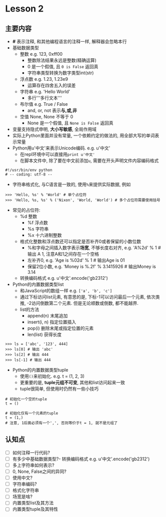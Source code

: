 # Lesson 2

## 主要内容

- **#** 表示注释, 和其他编程语言的注释一样, 解释器会忽略本行
- 基础数据类型
    - 整数 e.g. 123, 0xff00
        - 整数除法结果永远是整数(精确运算)
        - 0 是一个假值, 且 `0 is False` 返回真
        - 字符串类型转换为数字类型int(str)
    - 浮点数 e.g. 1.23, 1.23e9
        - 运算存在四舍五入的误差
    - 字符串 e.g. 'Hello World'
        - 多行\'\'\'多行文本\'\'\'
    - 布尔值 e.g. True / False
        - and, or, not 表示**与,或,非**
    - 空值 None, None 不等于 0
        - None 是一个假值, 且 `None is False` 返回真
- 变量支持隐式申明, **大小写敏感**, 全局作用域
- 实际上Python里面并没有常量, 一个依赖约定的做法的, 用全部大写的单词表示常量
- Python用u'中文'来表示Unicode编码. e.g. u'中文'
    - 在repl环境中可以直接用`print u'中文'`
    - 在脚本文件中, 除了要在中文前添加`u`, 需要在开头声明文件内容编码格式
    
```
#!/usr/bin/env python
# -- coding: utf-8 --
```

- 字符串格式化, 与C语言是一致的, 使用`%`来提供实际数据, 例如

```
>>> 'Hello, %s' % 'World' # 单个占位符
>>> 'Hello, %s, %s' % ('Nixon', 'World, 'World') # 多个占位符需要使用括号
```

- 常见的占位符:
    - %d 整数
        - %f 浮点数
        - %s 字符串
        - %x 十六进制整数
    - 格式化整数和浮点数还可以指定是否补齐0或者保留的小数位数
        - %和字母之间插入数字表示**场宽**, 不够长度右对齐, e.g. 'A%2d' % 1 # 输出 A 1, 注意A和1之间存在一个空格
        - 左补齐0, e.g. 'Age is %02d' % 1 # 输出Age is 01
        - 保留2位小数, e.g. 'Money is %.2f' % 3.1415926 # 输出Money is 3.14
    - 转换编码格式 e.g. u'中文'.encode('gb2312')
- Python的内置数据类型list
    - 和JavaScript的数组一样 e.g. `['a', 'b', 'c']`
    - 通过下标访问list元素, 有意思的是, 下标-1可以访问最后一个元素, 依次类推, -2访问倒数第二个元素. 但是无论顺数或倒数, 都不能越界.
    - list的方法
        - append(n)     末尾追加
        - insert(i, n)  指定位置插入
        - pop(i)        删除末尾或指定位置的元素
        - len(list)     获得长度

```
>>> ls = ['abc', '123', 444]
>>> ls[0] # 输出 'abc'
>>> ls[2] # 输出 444
>>> ls[-1] # 输出 444
```

- Python的内置数据类型tuple
    - 使用`()`来初始化. e.g. t = (1, 2, 3)
    - 更重要的是, **tuple元组不可变**, 其他和list访问起来一致
    - tuple很简单, 但使用时仍然有一些小技巧

```
# 初始化一个空的tuple
t = ()

# 初始化仅有一个元素的tuple
t = (1,)
# 注意, 1后面必须有一个',', 否则等价于t = 1, 就不是元组了
```

## 认知点
- [ ] 如何注释一行代码?
- [ ] 有多少中基础数据类型?- 转换编码格式 e.g. u'中文'.encode('gb2312')
- [ ] 多上字符串如何表示?
- [ ] 0, None, False之间的异同?
- [ ] 使用中文?
- [ ] 字符串编码?
- [ ] 格式化字符串
- [ ] 场宽是啥?
- [ ] 内置类型list及其方法
- [ ] 内置类型tuple及其特性
